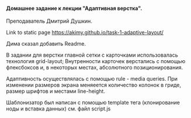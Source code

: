 #### Домашнее задание к лекции "Адаптивная верстка".
Преподаватель Дмитрий Душкин.

Link to static page
https://akimy.github.io/task-1-adaptive-layout/

Дима сказал добавить Readme.

В задании для верстки главной сетки с карточками использовалась технология grid-layout;
Внутренности карточек верстались с помощью флексбоксов и, в некоторых местах, абсолютного позиционирования.

Адаптивность осуществлялась с помощью rule - media queries. При изменении размеров экрана меняеется количество колонок в гриде, размер шрифтов и местами line-height.

Шаблонизатор был написан с помощью template тега (клонирование ноды и вставка данных) см. файл script.js

